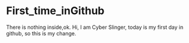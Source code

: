 # First_time_inGithub
There is nothing inside,ok.
Hi,
I am Cyber Slinger, today is my first day in github, so this is my change.

